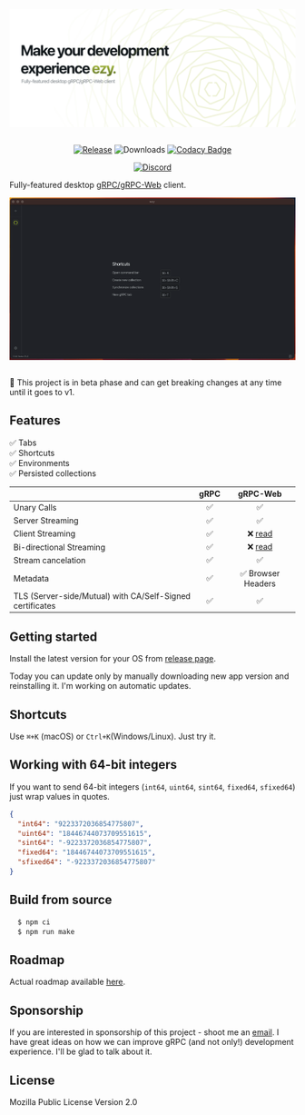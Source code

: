 <br />
<div align="center">
  <picture>
  <img src="docs/logo.png" align="center">
  </picture>
</div>
<div align="center">
<br />

  [![Release](https://img.shields.io/github/package-json/v/getezy/ezy?color=success)](https://github.com/getezy/ezy/releases/latest)
  ![Downloads](https://img.shields.io/github/downloads/getezy/ezy/total)
  [![Codacy Badge](https://app.codacy.com/project/badge/Grade/cbb93d09f233416cac9faa326a883a44)](https://www.codacy.com/gh/getezy/ezy/dashboard?utm_source=github.com&amp;utm_medium=referral&amp;utm_content=getezy/ezy&amp;utm_campaign=Badge_Grade)

  [![Discord](https://img.shields.io/badge/Discord-7289DA?style=flat&logo=discord&logoColor=white)](https://discord.gg/r26ETPgj6R)

</div>

Fully-featured desktop [gRPC/gRPC-Web](https://grpc.io/) client.

<div align="center">
  <img src="docs/preview.gif" align="center">
</div>
<br />

🚧 This project is in beta phase and can get breaking changes at any time until it goes to v1.

## Features
✅ Tabs  
✅ Shortcuts  
✅ Environments  
✅ Persisted collections  

|                                                           	| gRPC 	|                            gRPC-Web                   |
|-----------------------------------------------------------	|:----:	|:-------------------------------------------------------------:	  |
| Unary Calls                                               	|   ✅  	|                               ✅                               	|
| Server Streaming                                          	|   ✅  	|                               ✅                               	|
| Client Streaming                                          	|   ✅  	| ❌ [read](https://github.com/grpc/grpc-web/blob/master/doc/streaming-roadmap.md#client-streaming-and-half-duplex-streaming) 	  |
| Bi-directional Streaming                                  	|   ✅  	| ❌ [read](https://github.com/grpc/grpc-web/blob/master/doc/streaming-roadmap.md#full-duplex-streaming-over-http) 	  |
| Stream cancelation                                        	|   ✅  	|                               ✅                               	|
| Metadata                                                  	|   ✅  	|                       ✅ Browser Headers                       	|
| TLS (Server-side/Mutual) with CA/Self-Signed certificates 	|   ✅  	|                               ✅                               	|

## Getting started
Install the latest version for your OS from [release page](https://github.com/getezy/ezy/releases/latest).

Today you can update only by manually downloading new app version and reinstalling it. I'm working on automatic updates.

## Shortcuts

Use `⌘+K` (macOS) or `Ctrl+K`(Windows/Linux). Just try it.

## Working with 64-bit integers
If you want to send 64-bit integers (`int64`, `uint64`, `sint64`, `fixed64`, `sfixed64`) just wrap values in quotes.

```json
{
  "int64": "9223372036854775807",
  "uint64": "18446744073709551615",
  "sint64": "-9223372036854775807",
  "fixed64": "18446744073709551615",
  "sfixed64": "-9223372036854775807"
}
```

## Build from source

```bash
  $ npm ci
  $ npm run make
```

## Roadmap

Actual roadmap available [here](https://github.com/orgs/getezy/projects/1/views/1).

## Sponsorship

If you are interested in sponsorship of this project - shoot me an [email](mailto:vasyukov.alexey.v@gmail.com). I have great ideas on how we can improve gRPC (and not only!) development experience. I'll be glad to talk about it.

## License
Mozilla Public License Version 2.0
